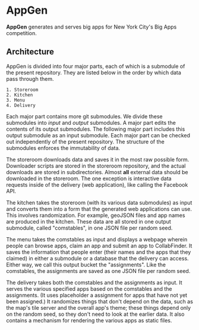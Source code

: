 AppGen
==========
**AppGen** generates and serves big apps for New York City's Big Apps
competition.

## Architecture
AppGen is divided into four major parts, each of which is a submodule
of the present repository. They are listed below in the order by which
data pass through them.

    1. Storeroom
    2. Kitchen
    3. Menu
    4. Delivery

Each major part contains more git submodules. We divide these submodules
into *input* and *output* submodules. A major part edits the contents of
its output submodules. The following major part includes this output
submodule as an input submodule. Each major part can be checked out
independently of the present repository. The structure of the submodules
enforces the immutability of data.

The storeroom downloads data and saves it in the most raw possible form.
Downloader scripts are stored in the storeroom repository, and the actual
downloads are stored in subdirectories. Almost **all** external data should be
downloaded in the storeroom. The one exception is interactive data requests
inside of the delivery (web application), like calling the Facebook API.

The kitchen takes the storeroom (with its various data submodules) as input and
converts them into a form that the generated web applications can use. This
involves randomization. For example, geoJSON files and app names are produced
in the kitchen. These data are all stored in one output submodule, called
"comstables", in one JSON file per random seed.

The menu takes the comstables as input and displays a webpage wherein people
can browse apps, claim an app and submit an app to CollabFinder. It saves the
information that people enter (their names and the apps that they claimed) in
either a submodule or a database that the delivery can access. Either way, we
call this output bucket the "assignments". Like the comstables, the
assignments are saved as one JSON file per random seed.

The delivery takes both the comstables and the assignments as input. It serves
the various specified apps based on the comstables and the assignments. (It
uses placeholder a assignment for apps that have not yet been assigned.) It
randomizes things that don't depend on the data, such as the map's tile server
and the overall app's theme; these things depend only on the random seed, so
they don't need to look at the earlier data. It also contains a mechanism for
rendering the various apps as static files.
